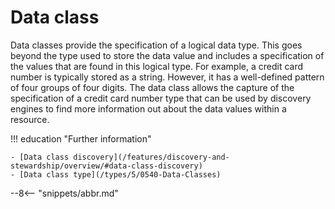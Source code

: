 <!-- SPDX-License-Identifier: CC-BY-4.0 -->
<!-- Copyright Contributors to the Egeria project. -->

# Data class

Data classes provide the specification of a logical data type. This goes beyond the type used to store the data value and includes a specification of the values that are found in this logical type.  For example, a credit card number is typically stored as a string.  However, it has a well-defined pattern of four groups of four digits.  The data class allows the capture of the specification of a credit card number type that can be used by discovery engines to find more information out about the data values within a resource.


!!! education "Further information"

    - [Data class discovery](/features/discovery-and-stewardship/overview/#data-class-discovery)
    - [Data class type](/types/5/0540-Data-Classes)

--8<-- "snippets/abbr.md"
